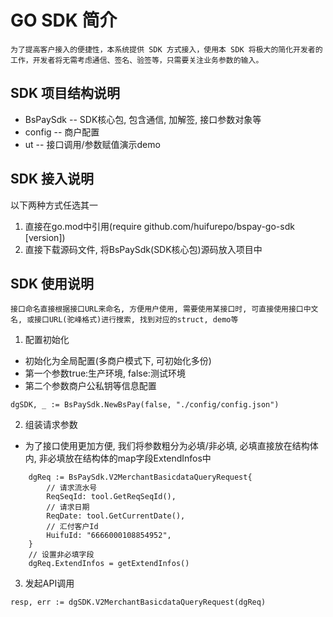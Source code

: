 # GO SDK 简介
    为了提高客户接入的便捷性，本系统提供 SDK 方式接入，使用本 SDK 将极大的简化开发者的工作，开发者将无需考虑通信、签名、验签等，只需要关注业务参数的输入。

## SDK 项目结构说明
- BsPaySdk -- SDK核心包, 包含通信, 加解签, 接口参数对象等
- config -- 商户配置
- ut -- 接口调用/参数赋值演示demo

## SDK 接入说明 
以下两种方式任选其一
1. 直接在go.mod中引用(require github.com/huifurepo/bspay-go-sdk [version])
2. 直接下载源码文件, 将BsPaySdk(SDK核心包)源码放入项目中


## SDK 使用说明
    接口命名直接根据接口URL来命名, 方便用户使用, 需要使用某接口时, 可直接使用接口中文名, 或接口URL(驼峰格式)进行搜索, 找到对应的struct, demo等

1. 配置初始化
- 初始化为全局配置(多商户模式下, 可初始化多份)
- 第一个参数true:生产环境, false:测试环境
- 第二个参数商户公私钥等信息配置
```
dgSDK, _ := BsPaySdk.NewBsPay(false, "./config/config.json")
```

2. 组装请求参数
- 为了接口使用更加方便, 我们将参数粗分为必填/非必填, 必填直接放在结构体内, 非必填放在结构体的map字段ExtendInfos中
```
	dgReq := BsPaySdk.V2MerchantBasicdataQueryRequest{
		// 请求流水号
		ReqSeqId: tool.GetReqSeqId(),
		// 请求日期
		ReqDate: tool.GetCurrentDate(),
		// 汇付客户Id
		HuifuId: "6666000108854952",
	}
	// 设置非必填字段
	dgReq.ExtendInfos = getExtendInfos()
```

3. 发起API调用
```
resp, err := dgSDK.V2MerchantBasicdataQueryRequest(dgReq)
```

